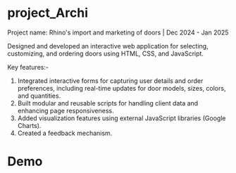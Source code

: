 # project_Archi
Project name: Rhino's import and marketing of doors | Dec 2024 - Jan 2025

Designed and developed an interactive web application for selecting, customizing, and ordering doors using HTML, CSS, and JavaScript.

Key features:-
1. Integrated interactive forms for capturing user details and order preferences, including real-time updates for door models, sizes, colors, and quantities.
2. Built modular and reusable scripts for handling client data and enhancing page responsiveness.
3. Added visualization features using external JavaScript libraries (Google Charts).
4. Created a feedback mechanism.

# Demo
